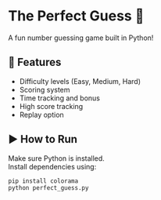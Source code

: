# The Perfect Guess 🎯

A fun number guessing game built in Python!

## 🔹 Features
- Difficulty levels (Easy, Medium, Hard)
- Scoring system
- Time tracking and bonus
- High score tracking
- Replay option

## ▶️ How to Run

Make sure Python is installed.  
Install dependencies using:

```bash
pip install colorama
python perfect_guess.py
